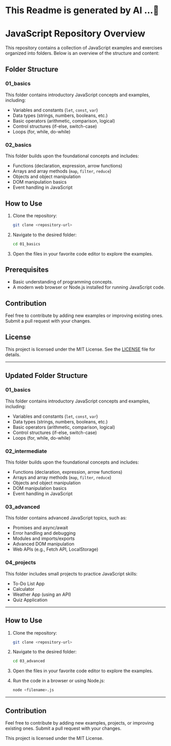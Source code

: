 # This Readme is generated by AI ...🙂

# JavaScript Repository Overview

This repository contains a collection of JavaScript examples and exercises organized into folders. Below is an overview of the structure and content:

## Folder Structure

### 01_basics

This folder contains introductory JavaScript concepts and examples, including:

- Variables and constants (`let`, `const`, `var`)
- Data types (strings, numbers, booleans, etc.)
- Basic operators (arithmetic, comparison, logical)
- Control structures (if-else, switch-case)
- Loops (for, while, do-while)

### 02_basics

This folder builds upon the foundational concepts and includes:

- Functions (declaration, expression, arrow functions)
- Arrays and array methods (`map`, `filter`, `reduce`)
- Objects and object manipulation
- DOM manipulation basics
- Event handling in JavaScript

## How to Use

1. Clone the repository:
   ```bash
   git clone <repository-url>
   ```
2. Navigate to the desired folder:
   ```bash
   cd 01_basics
   ```
3. Open the files in your favorite code editor to explore the examples.

## Prerequisites

- Basic understanding of programming concepts.
- A modern web browser or Node.js installed for running JavaScript code.

## Contribution

Feel free to contribute by adding new examples or improving existing ones. Submit a pull request with your changes.

## License
This project is licensed under the MIT License. See the [LICENSE](LICENSE) file for details.

---

## Updated Folder Structure

### 01_basics

This folder contains introductory JavaScript concepts and examples, including:

- Variables and constants (`let`, `const`, `var`)
- Data types (strings, numbers, booleans, etc.)
- Basic operators (arithmetic, comparison, logical)
- Control structures (if-else, switch-case)
- Loops (for, while, do-while)

### 02_intermediate

This folder builds upon the foundational concepts and includes:

- Functions (declaration, expression, arrow functions)
- Arrays and array methods (`map`, `filter`, `reduce`)
- Objects and object manipulation
- DOM manipulation basics
- Event handling in JavaScript

### 03_advanced

This folder contains advanced JavaScript topics, such as:

- Promises and async/await
- Error handling and debugging
- Modules and imports/exports
- Advanced DOM manipulation
- Web APIs (e.g., Fetch API, LocalStorage)

### 04_projects

This folder includes small projects to practice JavaScript skills:

- To-Do List App
- Calculator
- Weather App (using an API)
- Quiz Application

---

## How to Use

1. Clone the repository:
   ```bash
   git clone <repository-url>
   ```
2. Navigate to the desired folder:
   ```bash
   cd 03_advanced
   ```
3. Open the files in your favorite code editor to explore the examples.

4. Run the code in a browser or using Node.js:
   ```bash
   node <filename>.js
   ```

---

## Contribution

Feel free to contribute by adding new examples, projects, or improving existing ones. Submit a pull request with your changes.

This project is licensed under the MIT License.

